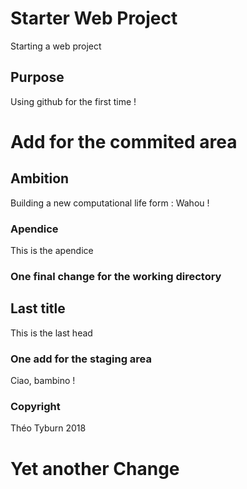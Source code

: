# Starter Web Project

Starting a web project

## Purpose

Using github for the first time !

# Add for the commited area

## Ambition

Building a new computational life form : Wahou !

### Apendice

This is the apendice

### One final change for the working directory

## Last title

This is the last head

### One add for the staging area

Ciao, bambino !

### Copyright

Théo Tyburn 2018

# Yet another Change
